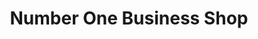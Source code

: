 ---
title: "Number One Business Shop"
url: /monrovia/number-one-business-shop/
shop: convenience
---